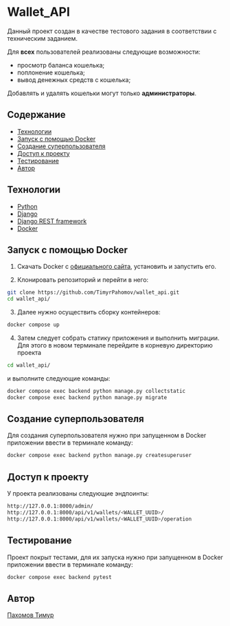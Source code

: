 # Wallet_API

Данный проект создан в качестве тестового задания в соответствии с техническим заданием.

Для **всех** пользователей реализованы следующие возможности:
- просмотр баланса кошелька;
- поплонение кошелька;
- вывод денежных средств с кошелька;

Добавлять и удалять кошельки могут только **администраторы**.

## Содержание
- [Технологии](https://github.com/TimyrPahomov/wallet_api#технологии)
- [Запуск с помощью Docker](https://github.com/TimyrPahomov/wallet_api#запуск-с-помощью-docker)
- [Создание суперпользователя](https://github.com/TimyrPahomov/wallet_api#создание-суперпользователя)
- [Доступ к проекту](https://github.com/TimyrPahomov/wallet_api#доступ-к-проекту)
- [Тестирование](https://github.com/TimyrPahomov/wallet_api#тестирование)
- [Автор](https://github.com/TimyrPahomov/wallet_api#автор)

## Технологии
- [Python](https://www.python.org/)
- [Django](https://www.djangoproject.com/)
- [Django REST framework](https://www.django-rest-framework.org/)
- [Docker](https://docs.docker.com/)

## Запуск с помощью Docker

1. Скачать Docker с [официального сайта](<https://www.docker.com/>), установить и запустить его.

2. Клонировать репозиторий и перейти в него:

```sh
git clone https://github.com/TimyrPahomov/wallet_api.git
cd wallet_api/
```

3. Далее нужно осуществить сборку контейнеров:

```sh
docker compose up
```

4. Затем следует собрать статику приложения и выполнить миграции. 
Для этого в новом терминале перейдите в корневую директорию проекта

```sh
cd wallet_api/
```
и выполните следующие команды:

```sh
docker compose exec backend python manage.py collectstatic
docker compose exec backend python manage.py migrate
```

## Создание суперпользователя
Для создания суперпользователя нужно при запущенном в Docker приложении ввести в терминале команду:

```sh
docker compose exec backend python manage.py createsuperuser
``` 

## Доступ к проекту
У проекта реализованы следующие эндпоинты:

```sh
http://127.0.0.1:8000/admin/
http://127.0.0.1:8000/api/v1/wallets/<WALLET_UUID>/
http://127.0.0.1:8000/api/v1/wallets/<WALLET_UUID>/operation
```

## Тестирование
Проект покрыт тестами, для их запуска нужно при запущенном в Docker приложении ввести в терминале команду:

```sh
docker compose exec backend pytest
```

## Автор
[Пахомов Тимур](<https://github.com/TimyrPahomov/>)
